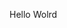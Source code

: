 Hello Wolrd





























































































































































































































































































































































































































































































































































































































































































































































































































































































































































































































































































































































































































































































































































































































































































































































































































































































































































































































































































































































































































































































































































































































































































































































































































































































































































































































































































































































































































































































